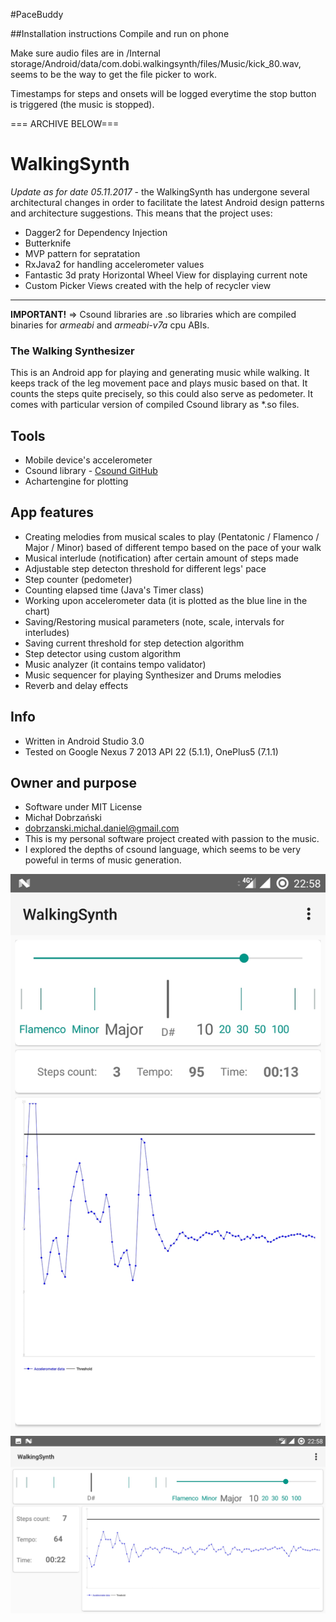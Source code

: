 #PaceBuddy

##Installation instructions
Compile and run on phone

Make sure audio files are in /Internal storage/Android/data/com.dobi.walkingsynth/files/Music/kick_80.wav,
seems to be the way to get the file picker to work.

Timestamps for steps and onsets will be logged everytime the stop button is triggered (the music is stopped).





























=== ARCHIVE BELOW===
# WalkingSynth #

*Update as for date 05.11.2017* - the WalkingSynth has undergone several architectural changes in order to facilitate the latest Android design patterns and architecture suggestions. This means that the project uses:
* Dagger2 for Dependency Injection
* Butterknife
* MVP pattern for sepratation
* RxJava2 for handling accelerometer values
* Fantastic 3d praty Horizontal Wheel View for displaying current note
* Custom Picker Views created with the help of recycler view
---
**IMPORTANT!** => Csound libraries are .so libraries which are compiled binaries for *armeabi* and *armeabi-v7a* cpu ABIs.


### The Walking Synthesizer ###

This is an Android app for playing and generating music while walking.
It keeps track of the leg movement pace and plays music based on that.
It counts the steps quite precisely, so this could also serve as pedometer.
It comes with particular version of compiled Csound library as *.so files.

## Tools ##
* Mobile device's accelerometer
* Csound library - [Csound GitHub](https://csound.github.io/)
* Achartengine for plotting

## App features ##
* Creating melodies from musical scales to play (Pentatonic / Flamenco / Major / Minor) based of different tempo based on the pace of your walk
* Musical interlude (notification) after certain amount of steps made
* Adjustable step detecton threshold for different legs' pace
* Step counter (pedometer)
* Counting elapsed time (Java's Timer class)
* Working upon accelerometer data (it is plotted as the blue line in the chart)
* Saving/Restoring musical parameters (note, scale, intervals for interludes)
* Saving current threshold for step detection algorithm
* Step detector using custom algorithm
* Music analyzer (it contains tempo validator)
* Music sequencer for playing Synthesizer and Drums melodies
* Reverb and delay effects

## Info ##
* Written in Android Studio 3.0
* Tested on Google Nexus 7 2013 API 22 (5.1.1), OnePlus5 (7.1.1)

## Owner and purpose ##
* Software under MIT License
* Michał Dobrzański
* dobrzanski.michal.daniel@gmail.com
* This is my personal software project created with passion to the music. 
* I explored the depths of csound language, which seems to be very poweful in terms of music generation.


![Screen1](https://github.com/MichalDanielDobrzanski/WalkingSynth/blob/master/doc/screen-new.jpg)
![Screen2](https://github.com/MichalDanielDobrzanski/WalkingSynth/blob/master/doc/screen-new-2.jpg)
